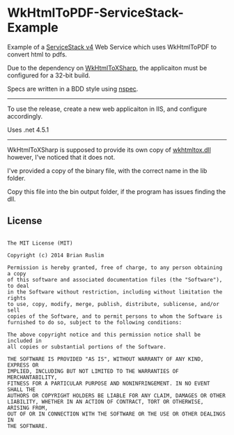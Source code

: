 WkHtmlToPDF-ServiceStack-Example
================================

Example of a [ServiceStack v4](https://github.com/ServiceStack/ServiceStack) Web Service which uses WkHtmlToPDF to convert html to pdfs.

Due to the dependency on [WkHtmlToXSharp](https://github.com/pruiz/WkHtmlToXSharp), the applicaiton must be configured for a 32-bit build.

Specs are written in a BDD style using [nspec](https://github.com/mattflo/nspec).

---

To use the release, create a new web applicaiton in IIS, and configure accordingly.

Uses .net 4.5.1

---

WkHtmlToXSharp is supposed to provide its own copy of [wkhtmltox.dll](http://wkhtmltopdf.org/) however,
I've noticed that it does not.

I've provided a copy of the binary file, with the correct name in the lib folder.

Copy this file into the bin output folder, if the program has issues finding the dll.


## License

~~~~~~~~~~~

The MIT License (MIT)

Copyright (c) 2014 Brian Ruslim

Permission is hereby granted, free of charge, to any person obtaining a copy
of this software and associated documentation files (the "Software"), to deal
in the Software without restriction, including without limitation the rights
to use, copy, modify, merge, publish, distribute, sublicense, and/or sell
copies of the Software, and to permit persons to whom the Software is
furnished to do so, subject to the following conditions:

The above copyright notice and this permission notice shall be included in
all copies or substantial portions of the Software.

THE SOFTWARE IS PROVIDED "AS IS", WITHOUT WARRANTY OF ANY KIND, EXPRESS OR
IMPLIED, INCLUDING BUT NOT LIMITED TO THE WARRANTIES OF MERCHANTABILITY,
FITNESS FOR A PARTICULAR PURPOSE AND NONINFRINGEMENT. IN NO EVENT SHALL THE
AUTHORS OR COPYRIGHT HOLDERS BE LIABLE FOR ANY CLAIM, DAMAGES OR OTHER
LIABILITY, WHETHER IN AN ACTION OF CONTRACT, TORT OR OTHERWISE, ARISING FROM,
OUT OF OR IN CONNECTION WITH THE SOFTWARE OR THE USE OR OTHER DEALINGS IN
THE SOFTWARE.

~~~~~~~~~~~
